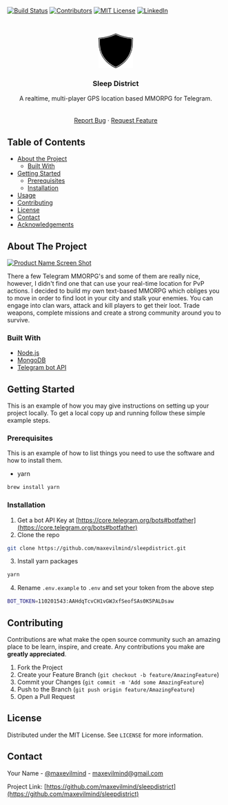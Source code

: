 <!--
*** Thanks for checking out this README Template. If you have a suggestion that would
*** make this better please fork the repo and create a pull request or simple open
*** an issue with the tag "enhancement".
*** Thanks again! Now go create something AMAZING! :D
-->





<!-- PROJECT SHIELDS -->
[![Build Status][build-shield]]()
[![Contributors][contributors-shield]]()
[![MIT License][license-shield]][license-url]
[![LinkedIn][linkedin-shield]][linkedin-url]



<!-- PROJECT LOGO -->
<br />
<p align="center">
  <a href="https://github.com/maxevilmind/sleepdistrict">
    <img src="logo.png" alt="Logo" width="80" height="80">
  </a>

  <h3 align="center">Sleep District</h3>

  <p align="center">
    A realtime, multi-player GPS location based MMORPG for Telegram.
    <br />
    <br />
    <br />
    <a href="https://github.com/maxevilmind/sleepdistrict>View Demo</a>
    ·
    <a href="https://github.com/maxevilmind/sleepdistrict/issues">Report Bug</a>
    ·
    <a href="https://github.com/maxevilmind/sleepdistrict/issues">Request Feature</a>
  </p>
</p>



<!-- TABLE OF CONTENTS -->
## Table of Contents

* [About the Project](#about-the-project)
  * [Built With](#built-with)
* [Getting Started](#getting-started)
  * [Prerequisites](#prerequisites)
  * [Installation](#installation)
* [Usage](#usage)
* [Contributing](#contributing)
* [License](#license)
* [Contact](#contact)
* [Acknowledgements](#acknowledgements)



<!-- ABOUT THE PROJECT -->
## About The Project

[![Product Name Screen Shot][product-screenshot]](https://example.com)

There a few Telegram MMORPG's and some of them are really nice, however, I didn't find one that can use your real-time location for PvP actions.
I decided to build my own text-based MMORPG which obliges you to move in order to find loot in your city and stalk your enemies. You can engage into clan wars, attack and kill players to get their loot.
Trade weapons, complete missions and create a strong community around you to survive.

### Built With
* [Node.js](https://nodejs.org/en/)
* [MongoDB](https://www.mongodb.com/)
* [Telegram bot API](https://core.telegram.org/bots/api)



<!-- GETTING STARTED -->
## Getting Started

This is an example of how you may give instructions on setting up your project locally.
To get a local copy up and running follow these simple example steps.

### Prerequisites

This is an example of how to list things you need to use the software and how to install them.
* yarn
```sh
brew install yarn
```

### Installation

1. Get a bot API Key at [https://core.telegram.org/bots#botfather](https://core.telegram.org/bots#botfather)
2. Clone the repo
```sh
git clone https://github.com/maxevilmind/sleepdistrict.git
```
3. Install yarn packages
```sh
yarn
```
4. Rename `.env.example` to `.env` and set your token from the above step
```sh
BOT_TOKEN=110201543:AAHdqTcvCH1vGWJxfSeofSAs0K5PALDsaw
```




<!-- CONTRIBUTING -->
## Contributing

Contributions are what make the open source community such an amazing place to be learn, inspire, and create. Any contributions you make are **greatly appreciated**.

1. Fork the Project
2. Create your Feature Branch (`git checkout -b feature/AmazingFeature`)
3. Commit your Changes (`git commit -m 'Add some AmazingFeature`)
4. Push to the Branch (`git push origin feature/AmazingFeature`)
5. Open a Pull Request



<!-- LICENSE -->
## License

Distributed under the MIT License. See `LICENSE` for more information.



<!-- CONTACT -->
## Contact

Your Name - [@maxevilmind](https://twitter.com/maxevilmind) - maxevilmind@gmail.com

Project Link: [https://github.com/maxevilmind/sleepdistrict](https://github.com/maxevilmind/sleepdistrict)


<!-- MARKDOWN LINKS & IMAGES -->
[build-shield]: https://img.shields.io/badge/build-passing-brightgreen.svg?style=flat-square
[contributors-shield]: https://img.shields.io/badge/contributors-1-orange.svg?style=flat-square
[license-shield]: https://img.shields.io/badge/license-MIT-blue.svg?style=flat-square
[license-url]: https://choosealicense.com/licenses/mit
[linkedin-shield]: https://img.shields.io/badge/-LinkedIn-black.svg?style=flat-square&logo=linkedin&colorB=555
[linkedin-url]: https://www.linkedin.com/in/maxevilmind/
[product-screenshot]: https://raw.githubusercontent.com/othneildrew/Best-README-Template/master/screenshot.png
